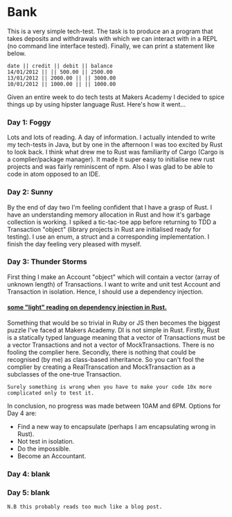 # Bank

This is a very simple tech-test. The task is to produce an a program that takes deposits and withdrawals with which we can interact with in a REPL (no command line interface tested). Finally, we can print a statement like below.

```
date || credit || debit || balance
14/01/2012 || || 500.00 || 2500.00
13/01/2012 || 2000.00 || || 3000.00
10/01/2012 || 1000.00 || || 1000.00
```
Given an entire week to do tech tests at Makers Academy I decided to spice things up by using hipster language Rust. Here's how it went...

### Day 1: Foggy

Lots and lots of reading. A day of information. I actually intended to write my tech-tests in Java, but by one in the afternoon I was too excited by Rust to look back. I think what drew me to Rust was familiarity of Cargo (Cargo is a complier/package manager). It made it super easy to initialise new rust projects and was fairly reminiscent of npm. Also I was glad to be able to code in atom opposed to an IDE.

### Day 2: Sunny

By the end of day two I'm feeling confident that I have a grasp of Rust. I have an understanding memory allocation in Rust and how it's garbage collection is working. I spiked a tic-tac-toe app before returning to TDD a Transaction "object" (library projects in Rust are initialised ready for testing). I use an enum, a struct and a corresponding implementation. I finish the day feeling very pleased with myself.

### Day 3: Thunder Storms

First thing I make an Account "object" which will contain a vector (array of unknown length) of Transactions. I want to write and unit test Account and Transaction in isolation. Hence, I should use a dependency injection.

#### [some "light" reading on dependency injection in Rust.](https://pdfs.semanticscholar.org/23a5/8bd6c81d5ff64253647e2acfd5e9cc609d4a.pdf)

Something that would be so trivial in Ruby or JS then becomes the biggest puzzle I've faced at Makers Academy. DI is not simple in Rust. Firstly, Rust is a statically typed language meaning that a vector of Transactions must be a vector Transactions and not a vector of MockTransactions. There is no fooling the complier here. Secondly, there is nothing that could be recognised (by me) as class-based inheritance. So you can't fool the complier by creating a RealTranscation and MockTransaction as a subclasses of the one-true Transaction.

```
Surely something is wrong when you have to make your code 10x more complicated only to test it.
```

In conclusion, no progress was made between 10AM and 6PM. Options for Day 4 are:
 * Find a new way to encapsulate (perhaps I am encapsulating wrong in Rust).
 * Not test in isolation.
 * Do the impossible.
 * Become an Accountant.

### Day 4: blank

### Day 5: blank

```
N.B this probably reads too much like a blog post.
```
